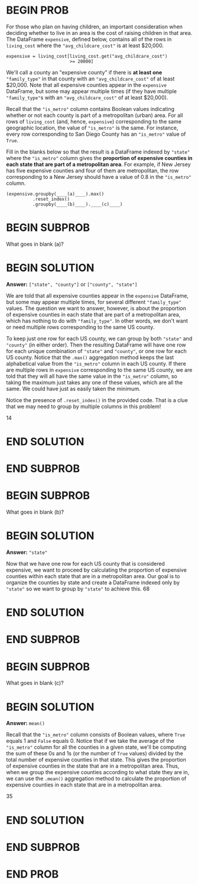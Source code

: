 # BEGIN PROB

For those who plan on having children, an important consideration when
deciding whether to live in an area is the cost of raising children in
that area. The DataFrame `expensive`, defined below, contains all of the
rows in `living_cost` where the `"avg_childcare_cost"` is at least
\$20,000.

    expensive = living_cost[living_cost.get("avg_childcare_cost") 
                            >= 20000]

We'll call a county an "expensive county\" if there is **at least one**
`"family_type"` in that county with an `"avg_childcare_cost"` of at
least \$20,000. Note that all expensive counties appear in the
`expensive` DataFrame, but some may appear multiple times (if they have
multiple `"family_type"`s with an `"avg_childcare_cost"` of at least
\$20,000).

Recall that the `"is_metro"` column contains Boolean values indicating
whether or not each county is part of a metropolitan (urban) area. For
all rows of `living_cost` (and, hence, `expensive`) corresponding to the
same geographic location, the value of `"is_metro"` is the same. For
instance, every row corresponding to San Diego County has an
`"is_metro"` value of `True`.

Fill in the blanks below so that the result is a DataFrame indexed by
`"state"` where the `"is_metro"` column gives the **proportion of
expensive counties in each state that are part of a metropolitan area**.
For example, if New Jersey has five expensive counties and four of them
are metropolitan, the row corresponding to a New Jersey should have a
value of 0.8 in the `"is_metro"` column.

    (expensive.groupby(____(a)____).max()
              .reset_index()
              .groupby(____(b)____).____(c)____)

# BEGIN SUBPROB

What goes in blank (a)?

# BEGIN SOLUTION

**Answer:** `["state", "county"]` or `["county", "state"]`

We are told that all expensive counties appear in the `expensive` DataFrame, but some may appear multiple times, for several different `"family_type"` values. The question we want to answer, however, is about the proportion of expensive counties in each state that are part of a metropolitan area, which has nothing to do with `"family_type"`. In other words, we don't want or need multiple rows corresponding to the same US county. 

To keep just one row for each US county, we can group by both `"state"` and `"county"` (in either order). Then the resulting DataFrame will have one row for each unique combination of `"state"` and `"county"`, or one row for each US county. Notice that the `.max()` aggregation method keeps the last alphabetical value from the `"is_metro"` column in each US county. If there are multiple rows in `expensive` corresponding to the same US county, we are told that they will all have the same value in the `"is_metro"` column, so taking the maximum just takes any one of these values, which are all the same. We could have just as easily taken the minimum.

Notice the presence of `.reset_index()` in the provided code. That is a clue that we may need to group by multiple columns in this problem! 

<average>14</average>

# END SOLUTION

# END SUBPROB

# BEGIN SUBPROB

What goes in blank (b)?

# BEGIN SOLUTION

**Answer:** `"state"`

Now that we have one row for each US county that is considered expensive, we want to proceed by calculating the proportion of expensive counties within each state that are in a metropolitan area. Our goal is to organize the counties by state and create a DataFrame indexed only by `"state"` so we want to group by `"state"` to achieve this.
<average>68</average>


# END SOLUTION

# END SUBPROB

# BEGIN SUBPROB

What goes in blank (c)?

# BEGIN SOLUTION

**Answer:** `mean()`

Recall that the `"is_metro"` column consists of Boolean values, where `True` equals 1 and `False` equals 0. Notice that if we take the average of the `"is_metro"` column for all the counties in a given state, we'll be computing the sum of these 0s and 1s (or the number of `True` values) divided by the total number of expensive counties in that state. This gives the proportion of expensive counties in the state that are in a metropolitan area. Thus, when we group the expensive counties according to what state they are in, we can use the `.mean()` aggregation method to calculate the proportion of expensive counties in each state that are in a metropolitan area.

<average>35</average>

# END SOLUTION

# END SUBPROB

# END PROB
